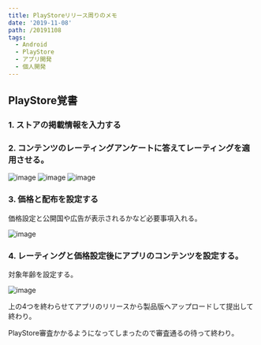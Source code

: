 ```yaml
---
title: PlayStoreリリース周りのメモ
date: '2019-11-08'
path: /20191108
tags:
  - Android
  - PlayStore
  - アプリ開発
  - 個人開発
---
```




## PlayStore覚書

### 1. ストアの掲載情報を入力する

### 2. コンテンツのレーティングアンケートに答えてレーティングを適用させる。

![image](https://user-images.githubusercontent.com/34805701/68531297-24eefe00-0354-11ea-81f6-001aa7850b24.png)
![image](https://user-images.githubusercontent.com/34805701/68531300-2c160c00-0354-11ea-8d3f-287dcc036e29.png)
![image](https://user-images.githubusercontent.com/34805701/68531307-3df7af00-0354-11ea-96d1-e2902e051d28.png)

### 3. 価格と配布を設定する

価格設定と公開国や広告が表示されるかなど必要事項入れる。


![image](https://user-images.githubusercontent.com/34805701/68531314-4b149e00-0354-11ea-875d-726d0f31b688.png)


### 4. レーティングと価格設定後にアプリのコンテンツを設定する。

対象年齢を設定する。

![image](https://user-images.githubusercontent.com/34805701/68531338-7c8d6980-0354-11ea-8dd4-0848152b6bd2.png)



上の4つを終わらせてアプリのリリースから製品版へアップロードして提出して終わり。

PlayStore審査かかるようになってしまったので審査通るの待って終わり。